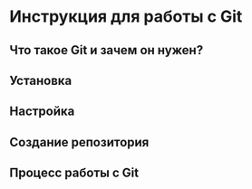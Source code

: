 # Инструкция для работы с Git

## Что такое Git и зачем он нужен?

## Установка

## Настройка


## Создание репозитория

## Процесс работы с Git